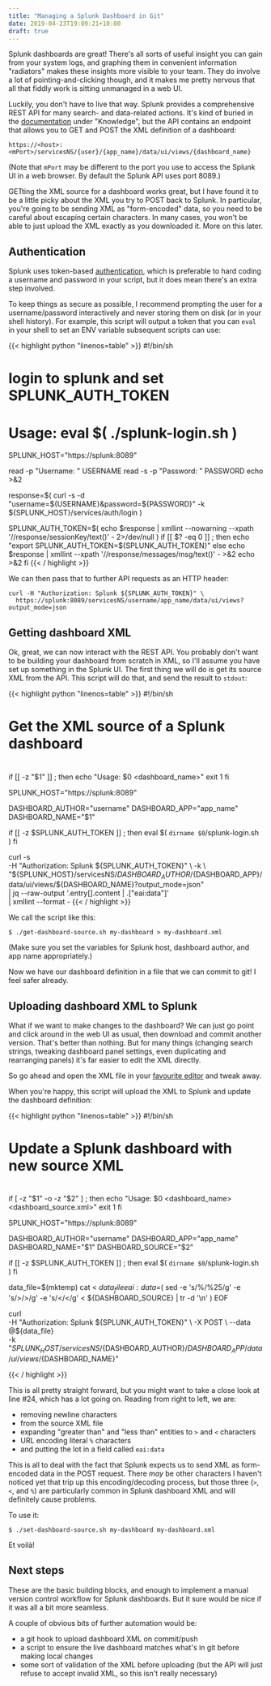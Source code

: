 ```yaml
---
title: "Managing a Splunk Dashboard in Git"
date: 2019-04-23T19:09:21+10:00
draft: true
---
```


Splunk dashboards are great! There's all sorts of useful insight you can gain from your system logs, and graphing them in convenient information "radiators" makes these insights more visible to your team. They do involve a lot of pointing-and-clicking though, and it makes me pretty nervous that all that fiddly work is sitting unmanaged in a web UI.

Luckily, you don't have to live that way. Splunk provides a comprehensive REST API for many search- and data-related actions. It's kind of buried in the [documentation][] under "Knowledge", but the API contains an endpoint that allows you to GET and POST the XML definition of a dashboard:

[documentation]: https://docs.splunk.com/Documentation/Splunk/latest/RESTREF/RESTknowledge#data.2Fui.2Fviews

```
https://<host>:<mPort>/servicesNS/{user}/{app_name}/data/ui/views/{dashboard_name}
```

(Note that `mPort` may be different to the port you use to access the Splunk UI in a web browser. By default the Splunk API uses port 8089.)

GETting the XML source for a dashboard works great, but I have found it to be a little picky about the XML you try to POST back to Splunk. In particular, you're going to be sending XML as "form-encoded" data, so you need to be careful about escaping certain characters. In many cases, you won't be able to just upload the XML exactly as you downloaded it. More on this later.

## Authentication

Splunk uses token-based [authentication][], which is preferable to hard coding a username and password in your script, but it does mean there's an extra step involved.

[authentication]: https://docs.splunk.com/Documentation/Splunk/latest/RESTUM/RESTusing#Authentication_and_authorization

To keep things as secure as possible, I recommend prompting the user for a username/password interactively and never storing them on disk (or in your shell history). For example, this script will output a token that you can `eval` in your shell to set an ENV variable subsequent scripts can use:

{{< highlight python "linenos=table" >}}
#!/bin/sh
#
# login to splunk and set SPLUNK_AUTH_TOKEN
#
# Usage: eval $( ./splunk-login.sh )

SPLUNK_HOST="https://splunk:8089"

read -p "Username: " USERNAME
read -s -p "Password: " PASSWORD
echo >&2

response=$( curl -s -d "username=${USERNAME}&password=${PASSWORD}" -k ${SPLUNK_HOST}/services/auth/login )

SPLUNK_AUTH_TOKEN=$( echo $response | xmllint --nowarning --xpath '//response/sessionKey/text()' - 2>/dev/null )
if [[ $? -eq 0 ]] ; then
    echo "export SPLUNK_AUTH_TOKEN=${SPLUNK_AUTH_TOKEN}"
else
    echo $response | xmllint --xpath '//response/messages/msg/text()' - >&2
    echo >&2
fi
{{< / highlight >}}

We can then pass that to further API requests as an HTTP header:

```
curl -H "Authorization: Splunk ${SPLUNK_AUTH_TOKEN}" \
  https://splunk:8089/servicesNS/username/app_name/data/ui/views?output_mode=json
```

## Getting dashboard XML

Ok, great, we can now interact with the REST API. You probably don't want to be building your dashboard from scratch in XML, so I'll assume you have set up something in the Splunk UI. The first thing we will do is get its source XML from the API. This script will do that, and send the result to `stdout`:


{{< highlight python "linenos=table" >}}
#!/bin/sh
#
# Get the XML source of a Splunk dashboard
#

if [[ -z "$1" ]] ; then
    echo "Usage: $0 <dashboard_name>"
    exit 1
fi

SPLUNK_HOST="https://splunk:8089"

DASHBOARD_AUTHOR="username"
DASHBOARD_APP="app_name"
DASHBOARD_NAME="$1"

if [[ -z $SPLUNK_AUTH_TOKEN ]] ; then
    eval $( `dirname $0`/splunk-login.sh )
fi

curl -s \
     -H "Authorization: Splunk ${SPLUNK_AUTH_TOKEN}" \
     -k \
     "${SPLUNK_HOST}/servicesNS/${DASHBOARD_AUTHOR}/${DASHBOARD_APP}/data/ui/views/${DASHBOARD_NAME}?output_mode=json" \
    | jq --raw-output '.entry[].content | .["eai:data"]' \
    | xmllint --format -
{{< / highlight >}}

We call the script like this:

```
$ ./get-dashboard-source.sh my-dashboard > my-dashboard.xml
```

(Make sure you set the variables for Splunk host, dashboard author, and app name appropriately.)

Now we have our dashboard definition in a file that we can commit to git! I feel safer already.

## Uploading dashboard XML to Splunk

What if we want to make changes to the dashboard? We can just go point and click around in the web UI as usual, then download and commit another version. That's better than nothing. But for many things (changing search strings, tweaking dashboard panel settings, even duplicating and rearranging panels) it's far easier to edit the XML directly.

So go ahead and open the XML file in your [favourite editor][] and tweak away.

[favourite editor]: https://www.gnu.org/s/emacs/

When you're happy, this script will upload the XML to Splunk and update the dashboard definition:

{{< highlight python "linenos=table" >}}
#!/bin/sh
#
# Update a Splunk dashboard with new source XML
#

if [ -z "$1" -o -z "$2" ] ; then
    echo "Usage: $0 <dashboard_name> <dashboard_source.xml>"
    exit 1
fi

SPLUNK_HOST="https://splunk:8089"

DASHBOARD_AUTHOR="username"
DASHBOARD_APP="app_name"
DASHBOARD_NAME="$1"
DASHBOARD_SOURCE="$2"

if [[ -z $SPLUNK_AUTH_TOKEN ]] ; then
    eval $( `dirname $0`/splunk-login.sh )
fi

data_file=$(mktemp)
cat <<EOF > $data_file
eai:data=$( sed -e 's/%/%25/g' -e 's/&gt;/>/g' -e 's/&lt;/</g' < ${DASHBOARD_SOURCE} | tr -d '\n' )
EOF

curl  \
     -H "Authorization: Splunk ${SPLUNK_AUTH_TOKEN}" \
     -X POST \
     --data @${data_file} \
     -k "${SPLUNK_HOST}/servicesNS/${DASHBOARD_AUTHOR}/${DASHBOARD_APP}/data/ui/views/${DASHBOARD_NAME}"

{{< / highlight >}}

This is all pretty straight forward, but you might want to take a close look at line #24, which has a lot going on. Reading from right to left, we are:

 * removing newline characters
 * from the source XML file
 * expanding "greater than" and "less than" entities to `>` and `<` characters
 * URL encoding literal `%` characters
 * and putting the lot in a field called `eai:data`

This is all to deal with the fact that Splunk expects us to send XML as form-encoded data in the POST request. There _may_ be other characters I haven't noticed yet that trip up this encoding/decoding process, but those three (`>`, `<`, and `%`) are particularly common in Splunk dashboard XML and will definitely cause problems.

To use it:

```
$ ./set-dashboard-source.sh my-dashboard my-dashboard.xml
```

Et voilà!


## Next steps

These are the basic building blocks, and enough to implement a manual version control workflow for Splunk dashboards. But it sure would be nice if it was all a bit more seamless.

A couple of obvious bits of further automation would be:

 * a git hook to upload dashboard XML on commit/push
 * a script to ensure the live dashboard matches what's in git before
   making local changes
 * some sort of validation of the XML before uploading (but the API
   will just refuse to accept invalid XML, so this isn't really
   necessary)


